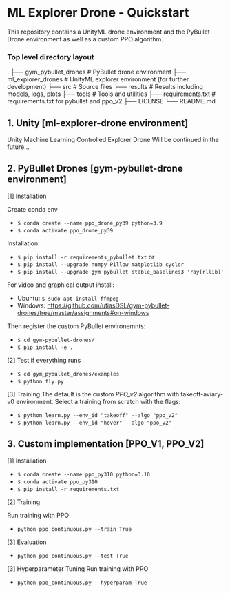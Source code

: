# ML Explorer Drone - Quickstart

This repository contains a UnityML drone environment and the PyBullet Drone environment as well as a custom PPO algorithm.

### Top level directory layout
.
├── gym_pybullet_drones                 # PyBullet drone environment
├── ml_explorer_drones                  # UnityML explorer environment (for further development)
├── src                                 # Source files 
├── results                             # Results including models, logs, plots
├── tools                               # Tools and utilities
├── requirements.txt                    # requirements.txt for pybullet and ppo_v2
├── LICENSE
└── README.md

## 1. Unity [ml-explorer-drone environment]
Unity Machine Learning Controlled Explorer Drone
Will be continued in the future...

## 2. PyBullet Drones [gym-pybullet-drone environment]

[1] Installation

Create conda env
- ```$ conda create --name ppo_drone_py39 python=3.9```
- ```$ conda activate ppo_drone_py39```

Installation
- ```$ pip install -r requirements_pybullet.txt```
or 
- ```$ pip install --upgrade numpy Pillow matplotlib cycler```
- ```$ pip install --upgrade gym pybullet stable_baselines3 'ray[rllib]'```

For video and graphical output install:
- Ubuntu: ```$ sudo apt install ffmpeg```
- Windows: https://github.com/utiasDSL/gym-pybullet-drones/tree/master/assignments#on-windows

Then register the custom PyBullet environemnts:
- ```$ cd gym-pybullet-drones/```
- ```$ pip install -e .```

[2] Test if everything runs
- ```$ cd gym_pybullet_drones/examples```
- ```$ python fly.py```

[3] Training
The default is the custom _PPO_v2_ algorithm with takeoff-aviary-v0 environment.
Select a training from scratch with the flags:

- ```$ python learn.py --env_id "takeoff" --algo "ppo_v2"```
- ```$ python learn.py --env_id "hover" --algo "ppo_v2"```


## 3. Custom implementation [PPO_V1, PPO_V2]

[1] Installation

- ```$ conda create --name ppo_py310 python=3.10```
- ```$ conda activate ppo_py310```
- ```$ pip install -r requirements.txt```

[2] Training

Run training with PPO
- ```python ppo_continuous.py --train True```

[3] Evaluation
- ```python ppo_continuous.py --test True```

[3] Hyperparameter Tuning
Run training with PPO
- ```python ppo_continuous.py --hyperparam True```